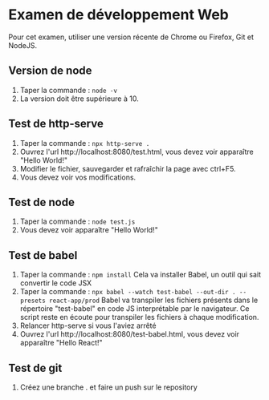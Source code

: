 # Examen de développement Web

Pour cet examen, utiliser une version récente de Chrome ou Firefox, Git et NodeJS.

## Version de node

1. Taper la commande :
`node -v`
2. La version doit être supérieure à 10.

## Test de http-serve 

1. Taper la commande : 
`npx http-serve .`
2. Ouvrez l'url http://localhost:8080/test.html, vous devez voir apparaître "Hello World!"
3. Modifier le fichier, sauvegarder et rafraîchir la page avec ctrl+F5.
4. Vous devez voir vos modifications.

## Test de node

1. Taper la commande :
`node test.js`
2. Vous devez voir apparaître "Hello World!"

## Test de babel

1. Taper la commande :
`npm install`
Cela va installer Babel, un outil qui sait convertir le code JSX
2. Taper la commande :
`npx babel --watch test-babel --out-dir . --presets react-app/prod`
Babel va transpiler les fichiers présents dans le répertoire "test-babel" en code JS interprétable par le navigateur. 
Ce script reste en écoute pour transpiler les fichiers à chaque modification.
3. Relancer http-serve si vous l'aviez arrêté
4. Ouvrez l'url http://localhost:8080/test-babel.html, vous devez voir apparaître "Hello React!"

## Test de git
1. Créez une branche <prenom>.<nom> et faire un push sur le repository
